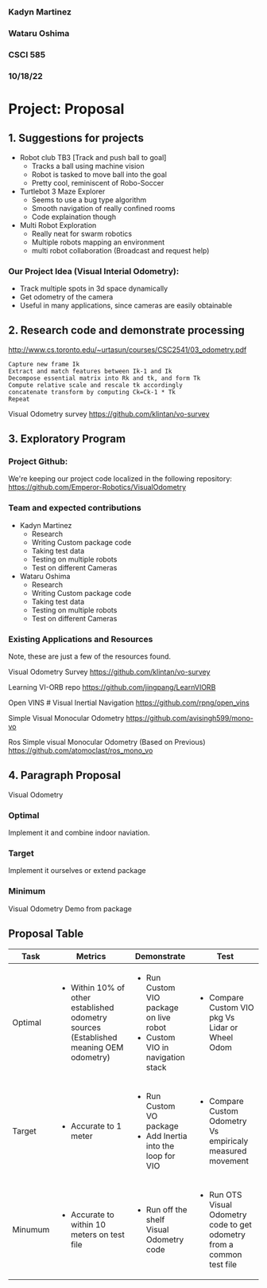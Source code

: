 ### Kadyn Martinez
### Wataru Oshima
### CSCI 585
### 10/18/22
Project: Proposal
===

## 1. Suggestions for projects
<!-- three projects from list three simple bullet points -->
- Robot club TB3 [Track and push ball to goal]
  - Tracks a ball using machine vision
  - Robot is tasked to move ball into the goal
  - Pretty cool, reminiscent of Robo-Soccer
- Turtlebot 3 Maze Explorer
  - Seems to use a bug type algorithm
  - Smooth navigation of really confined rooms
  - Code explaination though
- Multi Robot Exploration
  - Really neat for swarm robotics
  - Multiple robots mapping an environment
  - multi robot collaboration (Broadcast and request help)
<!-- three bullet points from your own project idea -->

### Our Project Idea (Visual Interial Odometry):
- Track multiple spots in 3d space dynamically
- Get odometry of the camera
- Useful in many applications, since cameras are easily obtainable

## 2. Research code and demonstrate processing
http://www.cs.toronto.edu/~urtasun/courses/CSC2541/03_odometry.pdf
```
Capture new frame Ik
Extract and match features between Ik-1 and Ik
Decompose essential matrix into Rk and tk, and form Tk
Compute relative scale and rescale tk accordingly
concatenate transform by computing Ck=Ck-1 * Tk
Repeat
```
Visual Odometry survey
https://github.com/klintan/vo-survey

## 3. Exploratory Program
### Project Github:
  We're keeping our project code localized in the following repository:
  https://github.com/Emperor-Robotics/VisualOdometry
  
### Team and expected contributions
- Kadyn Martinez
  - Research
  - Writing Custom package code
  - Taking test data
  - Testing on multiple robots
  - Test on different Cameras
- Wataru Oshima
  - Research
  - Writing Custom package code
  - Taking test data
  - Testing on multiple robots
  - Test on different Cameras

### Existing Applications and Resources
Note, these are just a few of the resources found.

Visual Odometry Survey
https://github.com/klintan/vo-survey

Learning VI-ORB repo
https://github.com/jingpang/LearnVIORB

Open VINS # Visual Inertial Navigation
https://github.com/rpng/open_vins


Simple Visual Monocular Odometry
https://github.com/avisingh599/mono-vo

Ros Simple visual Monocular Odometry (Based on Previous)
https://github.com/atomoclast/ros_mono_vo

## 4. Paragraph Proposal
Visual Odometry
<!-- 90-100% -->
### Optimal
Implement it and combine indoor naviation.

<!-- 80-90% -->
### Target
Implement it ourselves or extend package

<!-- 70-80% -->
### Minimum
Visual Odometry Demo from package

## Proposal Table
| Task    | Metrics                                                                                               | Demonstrate                                                                                   | Test                                                                                   |
| ------- | ----------------------------------------------------------------------------------------------------- | --------------------------------------------------------------------------------------------- | -------------------------------------------------------------------------------------- |
| Optimal | <ul><li>Within 10% of other established odometry sources (Established meaning OEM odometry)</li></ul> | <ul><li>Run Custom VIO package on live robot</li><li>Custom VIO in navigation stack</li></ul> | <ul><li>Compare Custom VIO pkg Vs Lidar or Wheel Odom</li></ul>                        |
| Target  | <ul><li>Accurate to 1 meter</li></ul>                                                                 | <ul><li>Run Custom VO package</li><li>Add Inertia into the loop for VIO</li></ul>             | <ul><li>Compare Custom Odometry Vs empiricaly measured movement</li></ul>              |
| Minumum | <ul><li>Accurate to within 10 meters on test file</li></ul>                                           | <ul><li>Run off the shelf Visual Odometry code</li></ul>                                      | <ul><li>Run OTS Visual Odometry code to get odometry from a common test file</li></ul> |